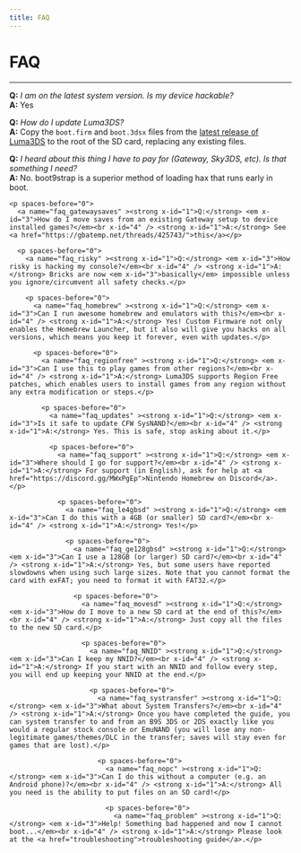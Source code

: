 ```yaml
---
title: FAQ
---
```


# FAQ
---

<a name="faq_latestfw" ><strong x-id="1">Q:</strong> <em x-id="3">I am on the latest system version. Is my device hackable?</em><br x-id="4" /> <strong x-id="1">A:</strong> Yes</p> 

<p spaces-before="0">
  <a name="faq_updatecfw" ><strong x-id="1">Q:</strong> <em x-id="3">How do I update Luma3DS?</em><br x-id="4" /> <strong x-id="1">A:</strong> Copy the <code>boot.firm</code> and <code>boot.3dsx</code> files from the <a href="https://github.com/LumaTeam/Luma3DS/releases/latest">latest release of Luma3DS</a> to the root of the SD card, replacing any existing files.</p> 
  
  <p spaces-before="0">
    <a name="faq_gatewaysky" ><strong x-id="1">Q:</strong> <em x-id="3">I heard about this thing I have to pay for (Gateway, Sky3DS, etc). Is that something I need?</em><br x-id="4" /> <strong x-id="1">A:</strong> No. boot9strap is a superior method of loading hax that runs early in boot.</p> 
    
    <p spaces-before="0">
      <a name="faq_gatewaysaves" ><strong x-id="1">Q:</strong> <em x-id="3">How do I move saves from an existing Gateway setup to device installed games?</em><br x-id="4" /> <strong x-id="1">A:</strong> See <a href="https://gbatemp.net/threads/425743/">this</a></p> 
      
      <p spaces-before="0">
        <a name="faq_risky" ><strong x-id="1">Q:</strong> <em x-id="3">How risky is hacking my console?</em><br x-id="4" /> <strong x-id="1">A:</strong> Bricks are now <em x-id="3">basically</em> impossible unless you ignore/circumvent all safety checks.</p> 
        
        <p spaces-before="0">
          <a name="faq_homebrew" ><strong x-id="1">Q:</strong> <em x-id="3">Can I run awesome homebrew and emulators with this?</em><br x-id="4" /> <strong x-id="1">A:</strong> Yes! Custom Firmware not only enables the Homebrew Launcher, but it also will give you hacks on all versions, which means you keep it forever, even with updates.</p> 
          
          <p spaces-before="0">
            <a name="faq_regionfree" ><strong x-id="1">Q:</strong> <em x-id="3">Can I use this to play games from other regions?</em><br x-id="4" /> <strong x-id="1">A:</strong> Luma3DS supports Region Free patches, which enables users to install games from any region without any extra modification or steps.</p> 
            
            <p spaces-before="0">
              <a name="faq_updates" ><strong x-id="1">Q:</strong> <em x-id="3">Is it safe to update CFW SysNAND?</em><br x-id="4" /> <strong x-id="1">A:</strong> Yes. This is safe, stop asking about it.</p> 
              
              <p spaces-before="0">
                <a name="faq_support" ><strong x-id="1">Q:</strong> <em x-id="3">Where should I go for support?</em><br x-id="4" /> <strong x-id="1">A:</strong> For support (in English), ask for help at <a href="https://discord.gg/MWxPgEp">Nintendo Homebrew on Discord</a>.</p> 
                
                <p spaces-before="0">
                  <a name="faq_le4gbsd" ><strong x-id="1">Q:</strong> <em x-id="3">Can I do this with a 4GB (or smaller) SD card?</em><br x-id="4" /> <strong x-id="1">A:</strong> Yes!</p> 
                  
                  <p spaces-before="0">
                    <a name="faq_ge128gbsd" ><strong x-id="1">Q:</strong> <em x-id="3">Can I use a 128GB (or larger) SD card?</em><br x-id="4" /> <strong x-id="1">A:</strong> Yes, but some users have reported slowdowns when using such large sizes. Note that you cannot format the card with exFAT; you need to format it with FAT32.</p> 
                    
                    <p spaces-before="0">
                      <a name="faq_movesd" ><strong x-id="1">Q:</strong> <em x-id="3">How do I move to a new SD card at the end of this?</em><br x-id="4" /> <strong x-id="1">A:</strong> Just copy all the files to the new SD card.</p> 
                      
                      <p spaces-before="0">
                        <a name="faq_NNID" ><strong x-id="1">Q:</strong> <em x-id="3">Can I keep my NNID?</em><br x-id="4" /> <strong x-id="1">A:</strong> If you start with an NNID and follow every step, you will end up keeping your NNID at the end.</p> 
                        
                        <p spaces-before="0">
                          <a name="faq_systransfer" ><strong x-id="1">Q:</strong> <em x-id="3">What about System Transfers?</em><br x-id="4" /> <strong x-id="1">A:</strong> Once you have completed the guide, you can system transfer to and from an B9S 3DS or 2DS exactly like you would a regular stock console or EmuNAND (you will lose any non-legitimate games/themes/DLC in the transfer; saves will stay even for games that are lost).</p> 
                          
                          <p spaces-before="0">
                            <a name="faq_nopc" ><strong x-id="1">Q:</strong> <em x-id="3">Can I do this without a computer (e.g. an Android phone)?</em><br x-id="4" /> <strong x-id="1">A:</strong> All you need is the ability to put files on an SD card!</p> 
                            
                            <p spaces-before="0">
                              <a name="faq_problem" ><strong x-id="1">Q:</strong> <em x-id="3">Help! Something bad happened and now I cannot boot...</em><br x-id="4" /> <strong x-id="1">A:</strong> Please look at the <a href="troubleshooting">troubleshooting guide</a>.</p>
